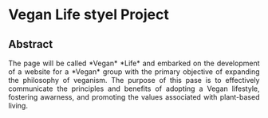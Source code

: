 # **Vegan Life styel Project**

## **Abstract**

<p style="text-align:justify;">The page will be called *Vegan* *Life* and embarked on the development of a website for a *Vegan* group with the primary objective of expanding the philosophy of veganism. The purpose of this pase is to effectively communicate the principles and benefits of adopting a Vegan lifestyle, fostering awarness, and promoting the values associated with plant-based living. </p>

